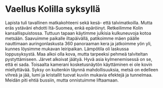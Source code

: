 # Vaellus Kolilla syksyllä

Lapista tuli tavallinen matkakohteeni sekä kesä- että talvimatkoilla. Mutta eräs ystäväni ehdotti Itä-Suomea, enkä epäröinyt. Retkeilimme Kolin kansallispuistossa. Tuttuun tapaan käytimme julkisia kulkuneuvoja kotoa metsään. Saavuimme paikalle iltapäivällä, patikoimme mäen päälle nauttimaan auringonlaskusta 360 panoraaman kera ja jatkoimme yön yli, kunnes löysimme mukavan leiripaikan. Lämpötila oli laskussa loppusyksystä. Maa alkoi olla kova, mutta tarpeeksi pehmeä talviteltan pystyttämiseen. Järvet alkoivat jäätyä. Hyvä asia kylmenemisessä on se, että ei sada. Toisaalta kamerani kosketusnäytön käyttäminen ei ole kovin miellyttävää. Syksy on kuitenkin täynnä mahdollisuuksia, metsä on edelleen vihreä ja jää, lumi ja kristallit tuovat kuviin mukavia efektejä ja tunnelmaa. Meidän piti ehtiä bussiin, mutta onnistuimme liftaamaan.
